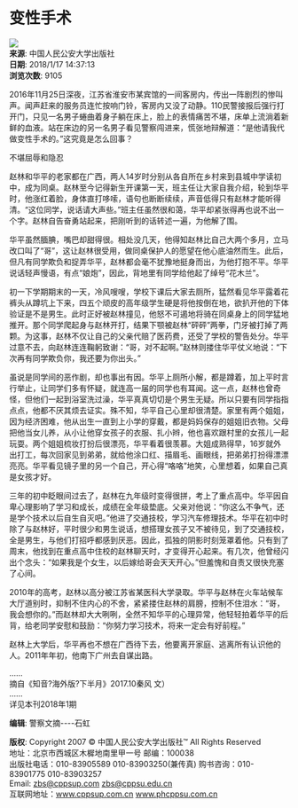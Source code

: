 # 变性手术

![](../images/fav_add.ico)  
**来源**: 中国人民公安大学出版社  
**日期**: 2018/1/17 14:37:13  
**浏览次数**: 9105  

2016年11月25日深夜，江苏省淮安市某宾馆的一间客房内，传出一阵剧烈的惨叫声。闻声赶来的服务员连忙按响门铃，客房内又没了动静。110民警接报后强行打开门，只见一名男子蜷曲着身子躺在床上，脸上的表情痛苦不堪，床单上流淌着新鲜的血液。站在床边的另一名男子看见警察闯进来，慌张地辩解道：“是他请我代做变性手术的。”这究竟是怎么回事？ 

不堪屈辱和隐忍

赵林和华平的老家都在广西，两人14岁时分别从各自所在乡村来到县城中学读初中，成为同桌。赵林至今记得新生开课第一天，班主任让大家自我介绍，轮到华平时，他涨红着脸，身体直打哆嗦，语句也断断续续，声音低得只有赵林才能听得清。“这位同学，说话请大声些。”班主任虽然很和蔼，华平却紧张得再也说不出一个字。赵林自告奋勇站起来，把刚听到的话转述一遍，为他解了围。 

华平虽然腼腆，嘴巴却甜得很。相处没几天，他得知赵林比自己大两个多月，立马改口叫了“哥”，这让赵林很受用，做同桌保护人的愿望在他心底油然而生。此后，但凡有同学欺负和捉弄华平，赵林都会毫不犹豫地挺身而出，为他打抱不平。华平说话轻声慢语，有点“娘炮”，因此，背地里有同学给他起了绰号“花木兰”。 

初一下学期期末的一天，冷风嗖嗖，学校下课后大家去厕所，猛然看见华平露着花裤头从蹲坑上下来，四五个顽皮的高年级学生硬是将他按倒在地，欲扒开他的下体验证是不是男生。此时正好被赵林撞见，他怒不可遏地将骑在同桌身上的同学猛地推开。那个同学爬起身与赵林开打，结果下颚被赵林“砰砰”两拳，门牙被打掉了两颗。为这事，赵林不仅让自己的父亲代赔了医药费，还受了学校的警告处分。华平过意不去，向赵林连连鞠躬致谢：“哥，对不起啊。”赵林则搂住华平仗义地说：“下次再有同学欺负你，我还要为你出头。” 

虽说是同学间的恶作剧，却也事出有因。华平上厕所小解，都是蹲着，加上平时言行举止，让同学们多有怀疑，就连高一届的同学也有耳闻。这一点，赵林也曾奇怪，但他们一起到浴室洗过澡，华平真真切切是个男生无疑。所以只要有同学指指点点，他都不厌其烦去证实。殊不知，华平自己心里却很清楚。家里有两个姐姐，因为经济困难，他从出生一直到上小学的穿戴，都是妈妈保存的姐姐旧衣物。父母把他当女儿养，从小让他穿女孩子的衣服、扎小辫，他也喜欢跟村里的女孩儿一起玩耍。两个姐姐梳妆打扮后很漂亮，华平看着很羡慕。大姐成熟得早，16岁就外出打工，每次回家见到弟弟，就给他涂口红、描眉毛、画眼线，把弟弟打扮得漂漂亮亮。华平看见镜子里的另一个自己，开心得“咯咯”地笑，心里想着，如果自己真是女孩才好。 

三年的初中眨眼间过去了，赵林在九年级时变得很拼，考上了重点高中。华平因自卑心理影响了学习和成长，成绩在全年级垫底。父亲对他说：“你这么不争气，还是学个技术以后自生自灭吧。”他进了交通技校，学习汽车修理技术。华平在初中时除了与赵林好，平时很少和男生说话，想搭理女孩子又不被待见，到了交通技校，全是男生，与他们打招呼都感到厌恶。因此，孤独的阴影时刻笼罩着他。只有到了周末，他找到在重点高中住校的赵林聊天时，才变得开心起来。有几次，他曾经闪出个念头：“如果我是个女生，以后嫁给哥会天天开心。”但羞愧和自责又很快充塞了心间。 

2010年的高考，赵林以高分被江苏省某医科大学录取。华平与赵林在火车站候车大厅道别时，抑制不住内心的不舍，紧紧搂住赵林的肩膀，控制不住泪水：“哥，我会想你的。”而赵林却大大咧咧，全然不知华平的心理异常，他轻轻拍着华平的后背，给老同学安慰和鼓励：“你努力学习技术，将来一定会有好前程。” 

赵林上大学后，华平再也不想在广西待下去，他要离开家庭、逃离所有认识他的人。2011年年初，他南下广州去自谋出路。  

……  
摘自《知音?海外版?下半月》2017.10秦风 文）  
……  
详见本刊2018年1期  

**编辑**: 警察文摘----石虹  

**版权**: Copyright 2007 © 中国人民公安大学出版社™ All Rights Reserved  
地址：北京市西城区木樨地南里甲一号 邮编：100038  
出版社电话：010-83905589  010-83903250(兼传真)  购书咨询：010-83901775  010-83903257  
Email: zbs@cppsup.com zbs@cppsu.edu.cn  
互联网地址：www.cppsup.com.cn www.phcppsu.com.cn  